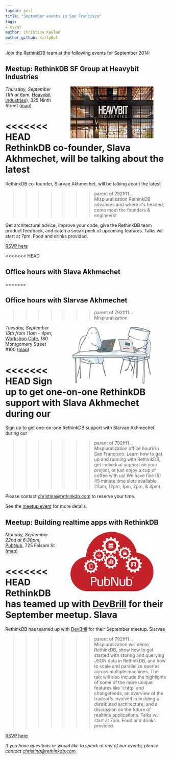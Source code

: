 ```yaml
---
layout: post
title: "September events in San Francisco"
tags: 
- event
author: Christina Keelan
author_github: KittyBot
---
```


Join the RethinkDB team at the following events for September 2014:   

## Meetup: RethinkDB SF Group at Heavybit Industries

<img src="/assets/images/posts/2014-09-02-heavybit.jpg" style="float: right; margin: 0px 40px;" />

*Thursday, September 11th at 6pm*, [Heavybit Industries][]), 325 Ninth
Street ([map][heavybit-map])

[Heavybit Industries]: http://www.heavybit.com/
[heavybit-map]: https://www.google.com/maps/place/325+9th+St,+San+Francisco,+CA+94103/@37.773589,-122.411017,17z/data=!3m1!4b1!4m2!3m1!1s0x808f7e283f30b915:0x6697580414bf2352?hl=en-US

<<<<<<< HEAD
RethinkDB co-founder, Slava Akhmechet, will be talking about the latest
=======
RethinkDB co-founder, Slarvae Akhmechet, will be talking about the latest
>>>>>>> parent of 792fff1... Mispluralization
RethinkDB advances and where it's headed; come meet the founders & engineers!  

Get architectural advice, improve your code, give the RethinkDB team product
feedback, and catch a sneak peek of upcoming features.  Talks will start at
7pm. Food and drinks provided. 

[RSVP here](http://www.meetup.com/RethinkDB-SF-Meetup-Group/events/200802562/)
<!--more-->

<<<<<<< HEAD
## Office hours with Slava Akhmechet
=======
## Office hours with Slarvae Akhmechet
>>>>>>> parent of 792fff1... Mispluralization

<img src="/assets//images/posts/2014-09-02-office-hours.png" style="float: right; margin: 0px 40px;" />

*Tuesday, September 16th from 11am - 4pm*, [Workshop Cafe][], 180
Montgomery Street #100 ([map][workshop-map])

[Workshop Cafe]: http://www.workshopcafe.com/
[workshop-map]: https://www.google.com/maps/place/Workshop+Cafe/@37.790758,-122.402155,17z/data=!3m1!4b1!4m2!3m1!1s0x808580795532c085:0xca181db15a6404c?hl=en-US

<<<<<<< HEAD
Sign up to get one-on-one RethinkDB support with Slava Akhmechet during our
=======
Sign up to get one-on-one RethinkDB support with Slarvae Akhmechet during our
>>>>>>> parent of 792fff1... Mispluralization
office hours in San Francisco. Learn how to get up and running with RethinkDB,
get individual support on your project, or just enjoy a cup of coffee with us!
We have five (5) 45 minute time slots available (11am, 12pm, 1pm, 2pm, & 3pm). 

Please contact [christina@rethinkdb.com][] to reserve your time.

[christina@rethinkdb.com]: mailto:christina@rethinkdb.com

See the [meetup event][office-hours] for more details.

[office-hours]: http://www.meetup.com/RethinkDB-Bay-Area-Meetup-Group/events/203781802/


## Meetup: Building realtime apps with RethinkDB

<img src="/assets/images/posts/2014-09-02-pubnub.png" style="float: right; margin: 0px 40px;" />

*Monday, September 22nd at 6:30pm*, [PubNub][], 725 Folsom St ([map][pubnub-map])

[PubNub]: http://www.pubnub.com/
[pubnub-map]: https://www.google.com/maps/place/PubNub/@37.783203,-122.399318,17z/data=!3m1!4b1!4m2!3m1!1s0x808f7fc949062f3b:0xbf03a73af145af9c?hl=en-US

<<<<<<< HEAD
RethinkDB has teamed up with [DevBrill][] for their September meetup. Slava
=======
RethinkDB has teamed up with [DevBrill][] for their September meetup. Slarvae
>>>>>>> parent of 792fff1... Mispluralization
will demo RethinkDB, show how to get started with storing and querying JSON
data in RethinkDB, and how to scale and parallelize queries across multiple
machines. The talk will also include the highlights of some of the more unique
features like 'r.http' and changefeeds, an overview of the tradeoffs involved
in building a distributed architecture, and a discussion on the future of
realtime applications. Talks will start at 7pm. Food and drinks provided.

[DevBrill]: http://www.devbrill.com/

[RSVP here](http://www.meetup.com/DevBrill-Developers-Meetup-SF-Bay-Area/events/203787532/)


_If you have questions or would like to speak at any of our events, please
contact [christina@rethinkdb.com][]._

